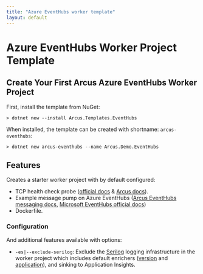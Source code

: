 ```yaml
---
title: "Azure EventHubs worker template"
layout: default
---
```


# Azure EventHubs Worker Project Template

## Create Your First Arcus Azure EventHubs Worker Project

First, install the template from NuGet:

```shell
> dotnet new --install Arcus.Templates.EventHubs
```

When installed, the template can be created with shortname: `arcus-eventhubs`:

```shell
> dotnet new arcus-eventhubs --name Arcus.Demo.EventHubs 
```

## Features

Creates a starter worker project with by default configured:

* TCP health check probe ([official docs](https://docs.microsoft.com/en-us/aspnet/core/host-and-deploy/health-checks?view=aspnetcore-2.2) & [Arcus docs](https://messaging.arcus-azure.net/features/tcp-health-probe)).
* Example message pump on Azure EventHubs ([Arcus EventHubs messaging docs](), [Microsoft EventHubs official docs](https://docs.microsoft.com/en-us/azure/service-bus-messaging/service-bus-dotnet-get-started-with-queues))
* Dockerfile.

### Configuration

And additional features available with options:
* `-es|--exclude-serilog`: Exclude the [Serilog](https://serilog.net/) logging infrastructure in the worker project which includes default enrichers ([version](https://observability.arcus-azure.net/features/telemetry-enrichment#version-enricher) and [application](https://observability.arcus-azure.net/features/telemetry-enrichment#application-enricher)), and sinking to Application Insights.
